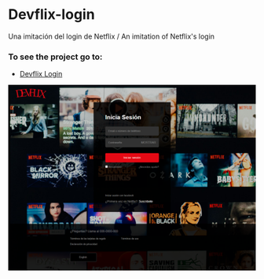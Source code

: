 # Devflix-login

Una imitación del login de Netflix / An imitation of Netflix's login

### To see the project go to:
* [Devflix Login](https://fabripalavecino.github.io/Devflix-login/)

![](./screenshot.png)


